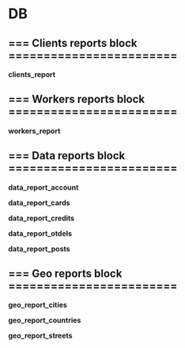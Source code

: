 # DB


## === Clients reports block ========================

**clients_report**


## === Workers reports block ========================

**workers_report**


## === Data reports block ========================

**data_report_account**

**data_report_cards**

**data_report_credits**

**data_report_otdels**

**data_report_posts**


## === Geo reports block ========================

**geo_report_cities**

**geo_report_countries**

**geo_report_streets**
